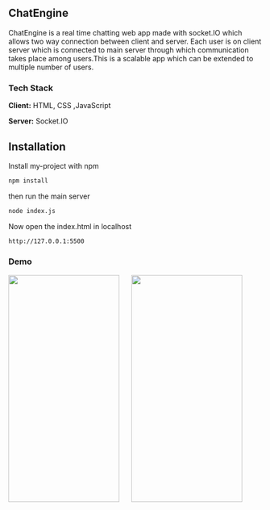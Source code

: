 ## ChatEngine
ChatEngine is a real time chatting web app made with socket.IO which allows two way connection between client and server.
Each user is on client server which is connected to main server through which communication takes place among users.This is a scalable app which can be extended to
multiple number of users.


### Tech Stack

**Client:** HTML, CSS ,JavaScript

**Server:** Socket.IO


## Installation

Install my-project with npm

```bash
npm install
```
then run the main server

```bash
node index.js
```
Now open the index.html in localhost

```bash
http://127.0.0.1:5500
```
### Demo
<img src = "https://user-images.githubusercontent.com/97559428/182213696-629529ea-86eb-415f-899d-cf604b2cbabe.png" height = "450px" width = "220px">&nbsp;&nbsp;&nbsp;&nbsp;&nbsp;
<img src = "https://user-images.githubusercontent.com/97559428/182214108-add9ecbe-86b5-4234-946f-bc4fc9e65f12.png" height = "450px" width = "220px">



